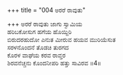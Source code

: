 +++
title = "004 ಅರರೆ ರಾವುತು"

+++
ಅರರೆ ರಾವುತು ಜಾಗು ಸ್ವಾಮಿಯ  
ಹರಿಬಕೋಸುಗ ಹಗೆಯ ಹೊಯ್ದಿರಿ  
ಬಿರುದರಹುದೋ ಎನುತ ಮೀರುವ ಹಯವ ಮುರಿಯೆಸುತ  
ಸರಳನೊಂದನೆ ತೊಡಚಿ ತುರಗದ  
ಕೊರಳ ವಾಘೆಯ ಕರವ ರಾವ್ತರ  
ಶಿರವನೆಚ್ಚನು ಕೊಂದನೀಪರಿ ಹತ್ತು ಸಾವಿರವ       ॥4॥